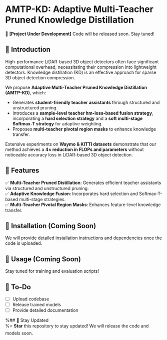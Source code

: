 # AMTP-KD: Adaptive Multi-Teacher Pruned Knowledge Distillation  

🚀 **[Project Under Development]** Code will be released soon. Stay tuned!  

## 📌 Introduction  
High-performance LiDAR-based 3D object detectors often face significant computational overhead, necessitating their compression into lightweight detectors. Knowledge distillation (KD) is an effective approach for sparse 3D object detection compression.  

We propose **Adaptive Multi-Teacher Pruned Knowledge Distillation (AMTP-KD)**, which:  
- Generates **student-friendly teacher assistants** through structured and unstructured pruning.  
- Introduces a **sample-level teacher hm-loss-based fusion strategy**, incorporating a **hard selection strategy** and a **soft multi-stage Softmax-T strategy** for adaptive weighting.  
- Proposes **multi-teacher pivotal region masks** to enhance knowledge transfer.  

Extensive experiments on **Waymo & KITTI datasets** demonstrate that our method achieves a **4× reduction in FLOPs and parameters** without noticeable accuracy loss in LiDAR-based 3D object detection.  

## 📖 Features  
✅ **Multi-Teacher Pruned Distillation**: Generates efficient teacher assistants via structured and unstructured pruning.  
✅ **Adaptive Knowledge Fusion**: Incorporates hard selection and Softmax-T-based multi-stage strategies.  
✅ **Multi-Teacher Pivotal Region Masks**: Enhances feature-level knowledge transfer.  

## 🔧 Installation (Coming Soon)  
We will provide detailed installation instructions and dependencies once the code is uploaded.  

## 🚀 Usage (Coming Soon)  
Stay tuned for training and evaluation scripts!  

## 📅 To-Do  
- [ ] Upload codebase  
- [ ] Release trained models   
- [ ] Provide detailed documentation  

%## 📢 Stay Updated  
%⭐ **Star** this repository to stay updated! We will release the code and models soon.  
